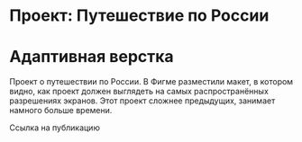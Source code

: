# Проект: Путешествие по России

# Адаптивная верстка

Проект о путешествии по России.
В Фигме разместили макет, в котором видно, как проект должен выглядеть на самых распространённых разрешениях экранов.
Этот проект сложнее предыдущих, занимает намного больше времени.

Ссылка на публикацию
